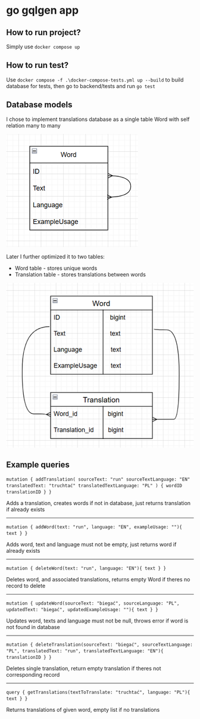 # go gqlgen app

## How to run project?

Simply use
``docker compose up ``

## How to run test?

Use
``docker compose -f .\docker-compose-tests.yml up --build``
to build database for tests, then go to backend/tests and run 
``go test``

## Database models
 I chose to implement translations database as a single table Word
 with self relation many to many

![first_er_model.png](project_info/first_er_model.png)

Later I further optimized it to two tables:
- Word table - stores unique words
- Translation table - stores translations between words

![second_er_model.png](project_info/second_er_model.png)


## Example queries

``
mutation {
  addTranslation(
    sourceText: "run"
    sourceTextLanguage: "EN"
    translatedText: "truchtać"
    translatedTextLanguage: "PL"
  ) {
    wordID
    translationID
  }
}
``

Adds a translation, creates words if not in database, just returns translation if already exists

---
``
mutation {
	addWord(text: "run", language: "EN", exampleUsage: ""){
    text
  }
}
``

Adds word, text and language must not be empty, just returns word if already exists

---
``
mutation {
	deleteWord(text: "run", language: "EN"){
    text
  }
}
``

Deletes word, and associated translations, returns empty Word if theres no record to delete

---
``
mutation {
	updateWord(sourceText: "biegać", sourceLanguage: "PL", updatedText: "biegać", updatedExampleUsage: ""){
    text
  }
}
``

Updates word, texts and language must not be null, throws error if word is not found in database


---
``
mutation {
	deleteTranslation(sourceText: "biegać", sourceTextLanguage: "PL", translatedText: "run", translatedTextLanguage: "EN"){
    translationID
  }
}
``

Deletes single translation, return empty translation if theres not corresponding record

---
``
query {
  getTranslations(textToTranslate: "truchtać", language: "PL"){
    text
  }
}
``

Returns translations of given word, empty list if no translations

